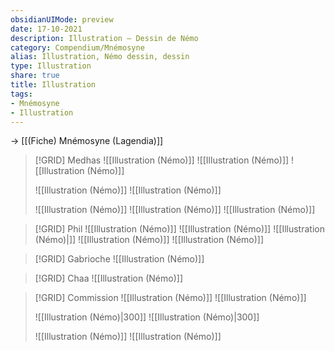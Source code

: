 ```yaml
---
obsidianUIMode: preview
date: 17-10-2021
description: Illustration — Dessin de Némo
category: Compendium/Mnémosyne
alias: Illustration, Némo dessin, dessin
type: Illustration
share: true
title: Illustration
tags:
- Mnémosyne
- Illustration
---
```

→ [[(Fiche) Mnémosyne (Lagendia)]]

> [!GRID] Medhas
> ![[Illustration (Némo)]] ![[Illustration (Némo)]] ![[Illustration (Némo)]] 
> 
> ![[Illustration (Némo)]] ![[Illustration (Némo)]]
> 
> ![[Illustration (Némo)]] ![[Illustration (Némo)]] ![[Illustration (Némo)]]

> [!GRID] Phil
> ![[Illustration (Némo)]] ![[Illustration (Némo)]] ![[Illustration (Némo)|]]
> ![[Illustration (Némo)]] ![[Illustration (Némo)]]

> [!GRID] Gabrioche
> ![[Illustration (Némo)]]

>[!GRID] Chaa
> ![[Illustration (Némo)]]


>[!GRID] Commission
>![[Illustration (Némo)]] ![[Illustration (Némo)]] 
>
>![[Illustration (Némo)|300]] ![[Illustration (Némo)|300]]
>
> ![[Illustration (Némo)]] ![[Illustration (Némo)]]
>
